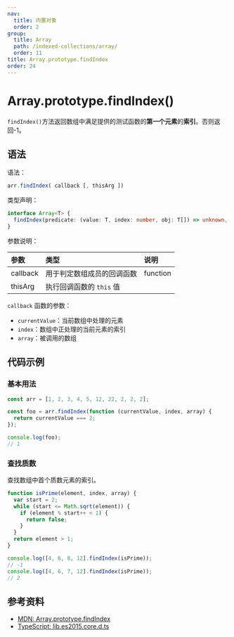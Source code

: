 ```yaml
---
nav:
  title: 内置对象
  order: 2
group:
  title: Array
  path: /indexed-collections/array/
  order: 11
title: Array.prototype.findIndex
order: 24
---
```


# Array.prototype.findIndex()

`findIndex()`方法返回数组中满足提供的测试函数的**第一个元素**的**索引**。否则返回-1。

## 语法

语法：

```js
arr.findIndex( callback [, thisArg ])
```

类型声明：

```ts
interface Array<T> {
  findIndex(predicate: (value: T, index: number, obj: T[]) => unknown, thisArg?: any): number;
}
```

参数说明：

| 参数     | 类型                       | 说明     |
| :------- | :------------------------- | :------- |
| callback | 用于判定数组成员的回调函数 | function |
| thisArg  | 执行回调函数的 `this` 值   |          |

`callback` 函数的参数：

- `currentValue`：当前数组中处理的元素
- `index`：数组中正处理的当前元素的索引
- `array`：被调用的数组

## 代码示例

### 基本用法

```js
const arr = [1, 2, 3, 4, 5, 12, 22, 2, 2, 2];

const foo = arr.findIndex(function (currentValue, index, array) {
  return currentValue === 2;
});

console.log(foo);
// 1
```

### 查找质数

查找数组中首个质数元素的索引。

```js
function isPrime(element, index, array) {
  var start = 2;
  while (start <= Math.sqrt(element)) {
    if (element % start++ < 1) {
      return false;
    }
  }
  return element > 1;
}

console.log([4, 6, 8, 12].findIndex(isPrime));
// -1
console.log([4, 6, 7, 12].findIndex(isPrime));
// 2
```

## 参考资料

- [MDN: Array.prototype.findIndex](https://developer.mozilla.org/zh-CN/docs/Web/JavaScript/Reference/Global_Objects/Array/findIndex)
- [TypeScript: lib.es2015.core.d.ts](https://github.com/microsoft/TypeScript/blob/main/lib/lib.es2015.core.d.ts)
